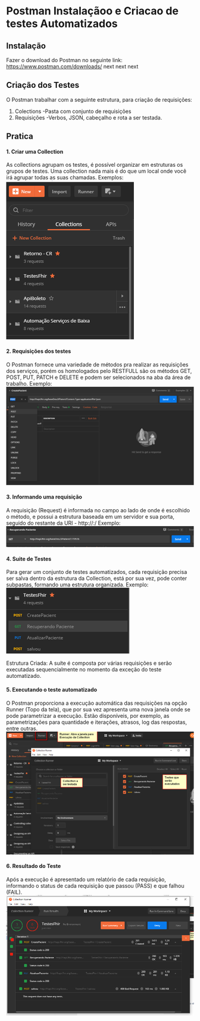 # Postman Instalaçãoo e Criacao de testes Automatizados

## Instalação
Fazer o download do Postman no seguinte link: https://www.postman.com/downloads/
  next next next

## Criação dos Testes
O Postman trabalhar com a seguinte estrutura, para criação de requisições:
   1. Colections
        -Pasta com conjunto de requisições
   2. Requisições
        -Verbos, JSON, cabeçalho e rota a ser testada.

## Pratica

#### 1. Criar uma Collection 
As collections agrupam os testes, é possível organizar em estruturas os grupos de testes. 
Uma collection nada mais é do que um local onde você irá agrupar todas as suas chamadas.
Exemplos:
![](/img-gif/collections.png)


#### 2. Requisições dos testes
O Postman fornece uma variedade de métodos pra realizar as requisições dos serviços, porém os homologados pelo RESTFULL são os métodos GET, POST, PUT, PATCH e DELETE e podem ser selecionados na aba da área de trabalho.
Exemplo:
![](/img-gif/verbos.png)


#### 3. Informando uma requisição
A requisição (Request) é informada no campo ao lado de onde é escolhido o método, e possui a estrutura baseada em um servidor e sua porta, seguido do restante da URI - http://<server>:<port>/<resource>
Exemplo:
![](/img-gif/requests.png)

#### 4. Suite de Testes
Para gerar um conjunto de testes automatizados, cada requisição precisa ser salva dentro da estrutura da Collection, está por sua vez, pode conter subpastas, formando uma estrutura organizada.
 Exemplo:
 ![](/img-gif/suite-testes.png)
 
Estrutura Criada: A suíte é composta por várias requisições e serão executadas sequencialmente no momento da exceção do teste automatizado.


#### 5. Executando o teste automatizado
O Postman proporciona a execução automática das requisições na opção Runner (Topo da tela), que por sua vez apresenta uma nova janela onde se pode parametrizar a execução. Estão disponíveis, por exemplo, as parametrizações para quantidade e iterações, atrasos, log das respostas, entre outras.
![](/img-gif/execucao-automatizada.png)


#### 6. Resultado do Teste
Após a execução é apresentado um relatório de cada requisição, informando o status de cada requisição que passou (PASS) e que falhou (FAIL).
![](/img-gif/resultado-testes.png)
